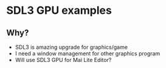 # SDL3 GPU examples

## Why?
- SDL3 is amazing upgrade for graphics/game
- I need a window management for other graphics program
- Will use SDL3 GPU for Mai Lite Editor?